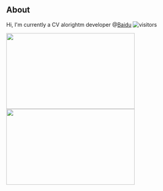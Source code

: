 ## About

Hi, I'm currently a CV alorightm developer @[Baidu](www.baidu.com) ![visitors](https://visitor-badge.glitch.me/badge?style=flat-square&page_id=imistyrain) 

<img width="340" height="200" align="left" src="https://github-readme-stats.vercel.app/api?username=imistyrain&show_icons=true&theme=tokyonight&count_private=true"/>

<img width="340" height="200" align="left" src="https://github-readme-stats.vercel.app/api/top-langs/?username=imistyrain&hide=html"/>
